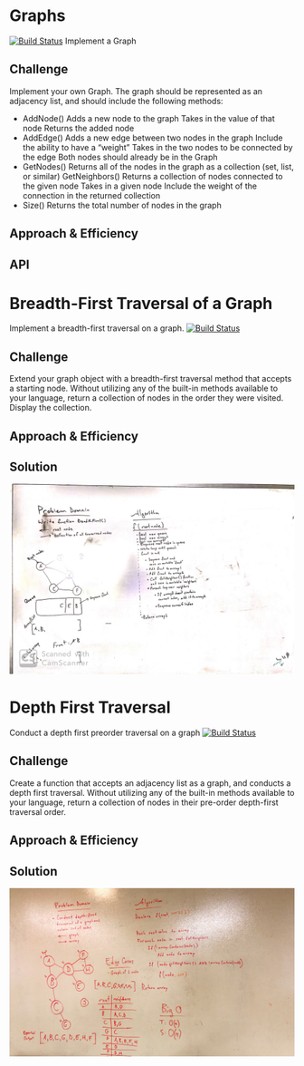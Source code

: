 # Graphs
[![Build Status](https://travis-ci.com/Wei9023/datastructure.svg?branch=graph)](https://travis-ci.com/Wei9023/datastructure)
Implement a Graph

## Challenge
Implement your own Graph. The graph should be represented as an adjacency list, and should include the following methods:

* AddNode()
Adds a new node to the graph
Takes in the value of that node
Returns the added node
* AddEdge()
Adds a new edge between two nodes in the graph
Include the ability to have a “weight”
Takes in the two nodes to be connected by the edge
Both nodes should already be in the Graph
* GetNodes()
Returns all of the nodes in the graph as a collection (set, list, or similar)
GetNeighbors()
Returns a collection of nodes connected to the given node
Takes in a given node
Include the weight of the connection in the returned collection
* Size()
Returns the total number of nodes in the graph

## Approach & Efficiency
<!-- What approach did you take? Why? What is the Big O space/time for this approach? -->

## API
<!-- Description of each method publicly available in your Graph -->

# Breadth-First Traversal of a Graph
Implement a breadth-first traversal on a graph.
[![Build Status](https://travis-ci.com/Wei9023/datastructure.svg?branch=graph-traversal)](https://travis-ci.com/Wei9023/datastructure)


## Challenge
Extend your graph object with a breadth-first traversal method that accepts a starting node. Without utilizing any of the built-in methods available to your language, return a collection of nodes in the order they were visited. Display the collection.

## Approach & Efficiency
<!-- What approach did you take? Why? What is the Big O space/time for this approach? -->

## Solution
![](./assets/graph-bsf.jpeg)


# Depth First Traversal
Conduct a depth first preorder traversal on a graph
[![Build Status](https://travis-ci.com/Wei9023/datastructure.svg?branch=depthFirst)](https://travis-ci.com/Wei9023/datastructure)

## Challenge
Create a function that accepts an adjacency list as a graph, and conducts a depth first traversal. Without utilizing any of the built-in methods available to your language, return a collection of nodes in their pre-order depth-first traversal order.

## Approach & Efficiency
<!-- What approach did you take? Why? What is the Big O space/time for this approach? -->

## Solution
![](./assets/depth.JPG)
